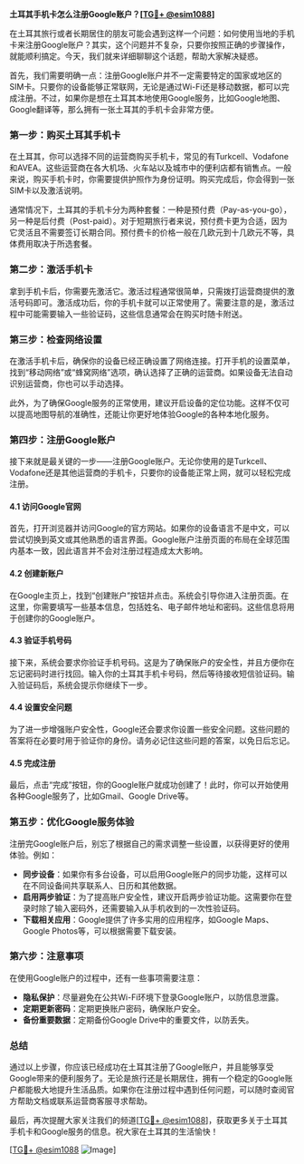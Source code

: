 **土耳其手机卡怎么注册Google账户？[[TG💪+ @esim1088](https://t.me/s/esim1088)]**

在土耳其旅行或者长期居住的朋友可能会遇到这样一个问题：如何使用当地的手机卡来注册Google账户？其实，这个问题并不复杂，只要你按照正确的步骤操作，就能顺利搞定。今天，我们就来详细聊聊这个话题，帮助大家解决疑惑。

首先，我们需要明确一点：注册Google账户并不一定需要特定的国家或地区的SIM卡。只要你的设备能够正常联网，无论是通过Wi-Fi还是移动数据，都可以完成注册。不过，如果你是想在土耳其本地使用Google服务，比如Google地图、Google翻译等，那么拥有一张土耳其的手机卡会非常方便。

### **第一步：购买土耳其手机卡**

在土耳其，你可以选择不同的运营商购买手机卡，常见的有Turkcell、Vodafone和AVEA。这些运营商在各大机场、火车站以及城市中的便利店都有销售点。一般来说，购买手机卡时，你需要提供护照作为身份证明。购买完成后，你会得到一张SIM卡以及激活说明。

通常情况下，土耳其的手机卡分为两种套餐：一种是预付费（Pay-as-you-go），另一种是后付费（Post-paid）。对于短期旅行者来说，预付费卡更为合适，因为它灵活且不需要签订长期合同。预付费卡的价格一般在几欧元到十几欧元不等，具体费用取决于所选套餐。

### **第二步：激活手机卡**

拿到手机卡后，你需要先激活它。激活过程通常很简单，只需拨打运营商提供的激活号码即可。激活成功后，你的手机卡就可以正常使用了。需要注意的是，激活过程中可能需要输入一些验证码，这些信息通常会在购买时随卡附送。

### **第三步：检查网络设置**

在激活手机卡后，确保你的设备已经正确设置了网络连接。打开手机的设置菜单，找到“移动网络”或“蜂窝网络”选项，确认选择了正确的运营商。如果设备无法自动识别运营商，你也可以手动选择。

此外，为了确保Google服务的正常使用，建议开启设备的定位功能。这样不仅可以提高地图导航的准确性，还能让你更好地体验Google的各种本地化服务。

### **第四步：注册Google账户**

接下来就是最关键的一步——注册Google账户。无论你使用的是Turkcell、Vodafone还是其他运营商的手机卡，只要你的设备能正常上网，就可以轻松完成注册。

#### **4.1 访问Google官网**

首先，打开浏览器并访问Google的官方网站。如果你的设备语言不是中文，可以尝试切换到英文或其他熟悉的语言界面。Google账户注册页面的布局在全球范围内基本一致，因此语言并不会对注册过程造成太大影响。

#### **4.2 创建新账户**

在Google主页上，找到“创建账户”按钮并点击。系统会引导你进入注册页面。在这里，你需要填写一些基本信息，包括姓名、电子邮件地址和密码。这些信息将用于创建你的Google账户。

#### **4.3 验证手机号码**

接下来，系统会要求你验证手机号码。这是为了确保账户的安全性，并且方便你在忘记密码时进行找回。输入你的土耳其手机卡号码，然后等待接收短信验证码。输入验证码后，系统会提示你继续下一步。

#### **4.4 设置安全问题**

为了进一步增强账户安全性，Google还会要求你设置一些安全问题。这些问题的答案将在必要时用于验证你的身份。请务必记住这些问题的答案，以免日后忘记。

#### **4.5 完成注册**

最后，点击“完成”按钮，你的Google账户就成功创建了！此时，你可以开始使用各种Google服务了，比如Gmail、Google Drive等。

### **第五步：优化Google服务体验**

注册完Google账户后，别忘了根据自己的需求调整一些设置，以获得更好的使用体验。例如：

- **同步设备**：如果你有多台设备，可以启用Google账户的同步功能，这样可以在不同设备间共享联系人、日历和其他数据。
- **启用两步验证**：为了提高账户安全性，建议开启两步验证功能。这需要你在登录时除了输入密码外，还需要输入从手机收到的一次性验证码。
- **下载相关应用**：Google提供了许多实用的应用程序，如Google Maps、Google Photos等，可以根据需要下载安装。

### **第六步：注意事项**

在使用Google账户的过程中，还有一些事项需要注意：

- **隐私保护**：尽量避免在公共Wi-Fi环境下登录Google账户，以防信息泄露。
- **定期更新密码**：定期更换账户密码，确保账户安全。
- **备份重要数据**：定期备份Google Drive中的重要文件，以防丢失。

### **总结**

通过以上步骤，你应该已经成功在土耳其注册了Google账户，并且能够享受Google带来的便利服务了。无论是旅行还是长期居住，拥有一个稳定的Google账户都能极大地提升生活品质。如果你在注册过程中遇到任何问题，可以随时查阅官方帮助文档或联系运营商客服寻求帮助。

最后，再次提醒大家关注我们的频道[[TG💪+ @esim1088](https://t.me/s/esim1088)]，获取更多关于土耳其手机卡和Google服务的信息。祝大家在土耳其的生活愉快！

[[TG💪+ @esim1088](https://t.me/s/esim1088) ![Image](https://i.postimg.cc/4NQfJmqS/Snipaste-2025-05-13-00-14-12.png)]